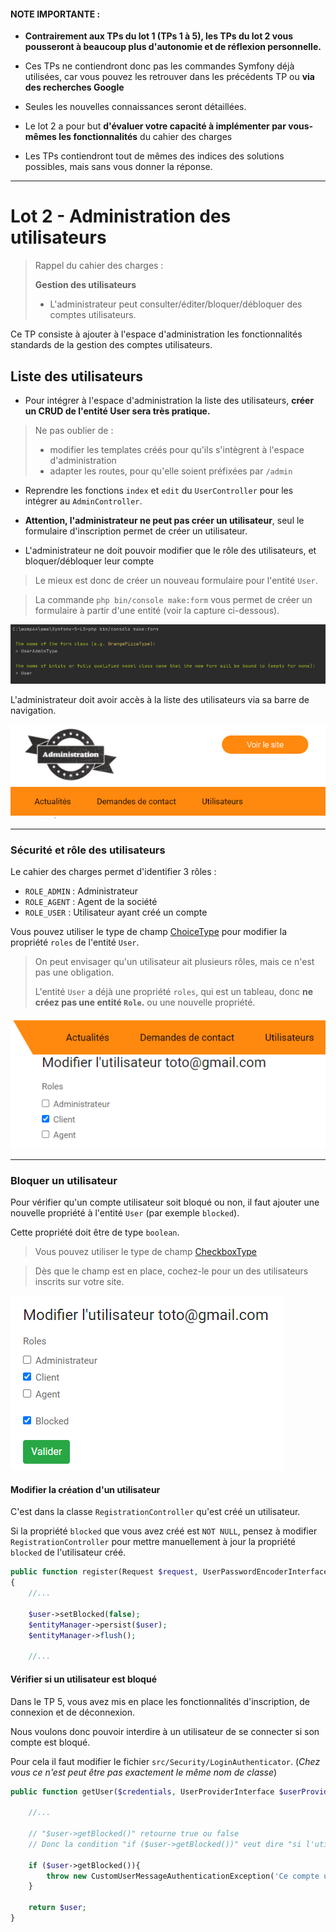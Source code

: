 #### NOTE IMPORTANTE : 

* **Contrairement aux TPs du lot 1 (TPs 1 à 5), les TPs du lot 2 vous pousseront à beaucoup plus d'autonomie et de réflexion personnelle.**

* Ces TPs ne contiendront donc pas les commandes Symfony déjà utilisées, car vous pouvez les retrouver dans les précédents TP ou **via des recherches Google**
* Seules les nouvelles connaissances seront détaillées. 
* Le lot 2 a pour but **d'évaluer votre capacité à implémenter par vous-mêmes les fonctionnalités** du cahier des charges
* Les TPs contiendront tout de mêmes des indices des solutions possibles, mais sans vous donner la réponse. 

___ 
# Lot 2 - Administration des utilisateurs

> Rappel du cahier des charges :
>
> **Gestion des utilisateurs**
> * L'administrateur peut consulter/éditer/bloquer/débloquer des comptes utilisateurs.


Ce TP consiste à ajouter à l'espace d'administration les fonctionnalités standards de la gestion des comptes utilisateurs.

## Liste des utilisateurs

* Pour intégrer à l'espace d'administration la liste des utilisateurs, **créer un CRUD de l'entité User sera très pratique.**
> Ne pas oublier de : 
> * modifier les templates créés pour qu'ils s'intègrent à l'espace d'administration
> * adapter les routes, pour qu'elle soient préfixées par `/admin`

* Reprendre les fonctions `index` et `edit` du `UserController` pour les intégrer au `AdminController`. 

* **Attention, l'administrateur ne peut pas créer un utilisateur**, seul le formulaire d'inscription permet de créer un utilisateur.
* L'administrateur ne doit pouvoir modifier que le rôle des utilisateurs, et bloquer/débloquer leur compte

> Le mieux est donc de créer un nouveau formulaire pour l'entité `User`. 

> La commande `php bin/console make:form` vous permet de créer un formulaire à partir d'une entité (voir la capture ci-dessous).

![Admin Toolbar](imgs/user_admin_form.PNG)

L'administrateur doit avoir accès à la liste des utilisateurs via sa barre de navigation.

![Admin Toolbar](imgs/admin_toolbar.PNG)
    
___

### Sécurité et rôle des utilisateurs

Le cahier des charges permet d'identifier 3 rôles :
 
* `ROLE_ADMIN` : Administrateur
* `ROLE_AGENT` : Agent de la société
* `ROLE_USER` : Utilisateur ayant créé un compte

Vous pouvez utiliser le type de champ [ChoiceType](https://symfony.com/doc/current/reference/forms/types/choice.html) pour modifier la propriété `roles` de l'entité `User`.

> On peut envisager qu'un utilisateur ait plusieurs rôles, mais ce n'est pas une obligation.
>
> L'entité `User` a déjà une propriété `roles`, qui est un tableau, donc **ne créez pas une entité `Role`.** ou une nouvelle propriété.

![Admin Toolbar](imgs/edit_user.PNG)
___
### Bloquer un utilisateur

Pour vérifier qu'un compte utilisateur soit bloqué ou non, il faut ajouter une nouvelle propriété à l'entité `User` (par exemple `blocked`).

Cette propriété doit être de type `boolean`.

> Vous pouvez utiliser le type de champ [CheckboxType](https://symfony.com/doc/current/reference/forms/types/checkbox.html)

> Dès que le champ est en place, cochez-le pour un des utilisateurs inscrits sur votre site.

![user_blocked](imgs/user_admin_form_blocked.PNG)

#### Modifier la création d'un utilisateur

C'est dans la classe `RegistrationController` qu'est créé un utilisateur.

Si la propriété `blocked` que vous avez créé est `NOT NULL`, pensez à modifier `RegistrationController` pour mettre manuellement à jour la propriété `blocked` de l'utilisateur créé.
```php
public function register(Request $request, UserPasswordEncoderInterface $passwordEncoder): Response
{
    //...

    $user->setBlocked(false);
    $entityManager->persist($user);
    $entityManager->flush();

    //...
```   

#### Vérifier si un utilisateur est bloqué

Dans le TP 5, vous avez mis en place les fonctionnalités d'inscription, de connexion et de déconnexion.

Nous voulons donc pouvoir interdire à un utilisateur de se connecter si son compte est bloqué. 

Pour cela il faut modifier le fichier `src/Security/LoginAuthenticator`. (_Chez vous ce n'est peut être pas exactement le même nom de classe_)

```php
public function getUser($credentials, UserProviderInterface $userProvider){

    //...

    // "$user->getBlocked()" retourne true ou false
    // Donc la condition "if ($user->getBlocked())" veut dire "si l'utilisateur est bloqué"

    if ($user->getBlocked()){
        throw new CustomUserMessageAuthenticationException('Ce compte utilisateur est bloqué.');
    }

    return $user;
}
```

